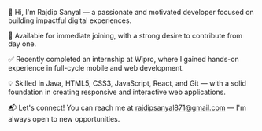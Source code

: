 👋 Hi, I'm Rajdip Sanyal — a passionate and motivated developer focused on building impactful digital experiences.

🚀 Available for immediate joining, with a strong desire to contribute from day one.

✅ Recently completed an internship at Wipro, where I gained hands-on experience in full-cycle mobile and web development.

💡 Skilled in Java, HTML5, CSS3, JavaScript, React, and Git — with a solid foundation in creating responsive and interactive web  applications.

📬 Let's connect! You can reach me at rajdipsanyal871@gmail.com — I'm always open to new opportunities.

